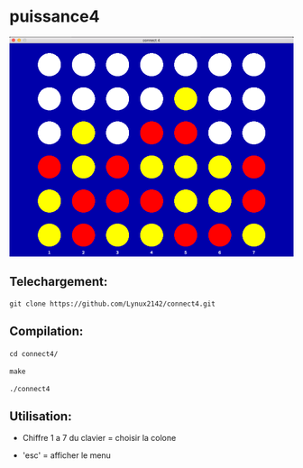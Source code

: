 # puissance4

![screenshot](/screen/screen.png?raw=true)

## Telechargement:
```
git clone https://github.com/Lynux2142/connect4.git
```
## Compilation:

```cd connect4/```

```make```

```./connect4```

## Utilisation:

* Chiffre 1 a 7 du clavier = choisir la colone

* 'esc' = afficher le menu
